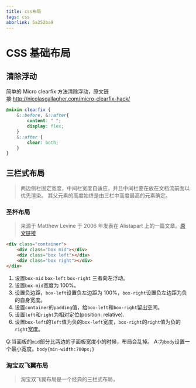 ```yaml
---
title: css布局
tags: css
abbrlink: 5a252ba9
---
```


# CSS 基础布局

## 清除浮动
简单的 Micro clearfix 方法清除浮动，原文链接:http://nicolasgallagher.com/micro-clearfix-hack/
```scss
@mixin clearfix {
    &::before, &::after{
        content: " ";
        display: flex;
    }
    &::after {
        clear: both;
    }
}
```
## 三栏式布局

> 两边侧栏固定宽度，中间栏宽度自适应，并且中间栏要在放在文档流前面以优先渲染。
> 其父元素的高度始终是由三栏中高度最高的元素确定。

### 圣杯布局

> 来源于 Matthew Levine 于 2006 年发表在 Alistapart 上的一篇文章。[原文链接](https://alistapart.com/article/holygrail)

```html
<div class="container">
    <div class="box mid"></div>
    <div class="box left"></div>
    <div class="box right"></div>
</div>
```

1. 设置`box-mid` `box-left` `box-right` 三者向左浮动。
2. 设置`box-mid`宽度为 100%。
3. 设置负边距，`box-left`设置负左边距为 100%，`box-right`设置负左边距为负的自身宽度。
4. 设置`container`的`padding`值，给`box-left`和`box-right`留出空间。
5. 设置`left`和`right`为相对定位(position: relative).
6. 设置`box-left`的`left`值为负的`box-left`宽度，`box-right`的`right`值为负的`right`宽度。

Q:当面板的`mid`部分比两边的子面板宽度小的时候，布局会乱掉。
A:为`body`设置一个最小宽度。`body{min-width:700px;}`

### 淘宝双飞翼布局

> 淘宝双飞翼布局是一个经典的三栏式布局，
